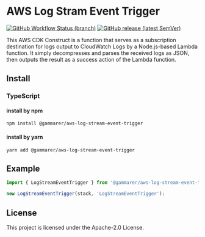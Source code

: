 # AWS Log Stram Event Trigger

[![GitHub Workflow Status (branch)](https://img.shields.io/github/actions/workflow/status/gammarers/aws-log-stream-event-trigger/release.yml?branch=main&label=release&style=flat-square)](https://github.com/gammarers/aws-log-stream-event-trigger/actions/workflows/release.yml)
[![GitHub release (latest SemVer)](https://img.shields.io/github/v/release/gammarers/aws-log-stream-event-trigger?sort=semver&style=flat-square)](https://github.com/gammarers/aws-log-stream-event-trigger/releases)

This AWS CDK Construct is a function that serves as a subscription destination for logs output to CloudWatch Logs by a Node.js-based Lambda function. It simply decompresses and parses the received logs as JSON, then outputs the result as a success action of the Lambda function.

## Install

### TypeScript

#### install by npm

```shell
npm install @gammarer/aws-log-stream-event-trigger
```

#### install by yarn

```shell
yarn add @gammarer/aws-log-stream-event-trigger
```

## Example

```typescript
import { LogStreamEventTrigger } from '@gammarer/aws-log-stream-event-trigger';

new LogStreamEventTrigger(stack, 'LogStreamEventTrigger');

```

## License

This project is licensed under the Apache-2.0 License.



